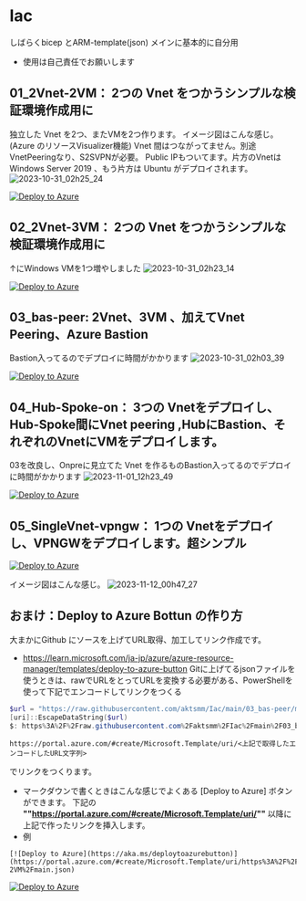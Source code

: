 # Iac
しばらくbicep とARM-template(json) メインに基本的に自分用　
+ 使用は自己責任でお願いします


## 01_2Vnet-2VM： 2つの Vnet をつかうシンプルな検証環境作成用に

独立した Vnet を2つ、またVMを2つ作ります。
イメージ図はこんな感じ。(Azure のリソースVisualizer機能)
Vnet 間はつながってません。別途VnetPeeringなり、S2SVPNが必要。
Public IPもついてます。片方のVnetはWindows Server 2019 、もう片方は Ubuntu がデプロイされます。
![2023-10-31_02h25_24](https://github.com/aktsmm/Iac/assets/71251920/4f68b045-f6a3-41fb-8e81-41a82b61523f)

[![Deploy to Azure](https://aka.ms/deploytoazurebutton)](https://portal.azure.com/#create/Microsoft.Template/uri/https%3A%2F%2Fraw.githubusercontent.com%2Faktsmm%2FIac%2Fmain%2F01_2Vnet-2VM%2Fmain.json)

## 02_2Vnet-3VM： 2つの Vnet をつかうシンプルな検証環境作成用に
↑にWindows VMを1つ増やしました
![2023-10-31_02h23_14](https://github.com/aktsmm/Iac/assets/71251920/f2fc56e0-1933-4b7d-b44c-574f4dbef4f7)

[![Deploy to Azure](https://aka.ms/deploytoazurebutton)](https://portal.azure.com/#create/Microsoft.Template/uri/https%3A%2F%2Fraw.githubusercontent.com%2Faktsmm%2FIac%2Fmain%2F01_2Vnet-2VM%2Fmain.json) 

## 03_bas-peer:  2Vnet、3VM 、加えてVnet Peering、Azure Bastion
Bastion入ってるのでデプロイに時間がかかります
![2023-10-31_02h03_39](https://github.com/aktsmm/Iac/assets/71251920/04bff503-e773-4ceb-a64f-12dd17fb68bd)


[![Deploy to Azure](https://aka.ms/deploytoazurebutton)](https://portal.azure.com/#create/Microsoft.Template/uri/https%3A%2F%2Fraw.githubusercontent.com%2Faktsmm%2FIac%2Fmain%2F03_bas-peer%2Fmain.json)

## 04_Hub-Spoke-on： 3つの Vnetをデプロイし、Hub-Spoke間にVnet peering ,HubにBastion、それぞれのVnetにVMをデプロイします。
03を改良し、Onpreに見立てた Vnet を作るものBastion入ってるのでデプロイに時間がかかります
![2023-11-01_12h23_49](https://github.com/aktsmm/Iac/assets/71251920/24b13e42-589b-4ebe-bd7d-330ada032869)


[![Deploy to Azure](https://aka.ms/deploytoazurebutton)](https://portal.azure.com/#create/Microsoft.Template/uri/https%3A%2F%2Fraw.githubusercontent.com%2Faktsmm%2FIac%2Fmain%2F04_HUb-Spoke-Onp%2Fmain.json) 


## 05_SingleVnet-vpngw： 1つの Vnetをデプロイし、VPNGWをデプロイします。超シンプル
 
[![Deploy to Azure](https://aka.ms/deploytoazurebutton)](https://portal.azure.com/#create/Microsoft.Template/uri/https%3A%2F%2Fraw.githubusercontent.com%2Faktsmm%2FIac%2Fmain%2F05_SingleVnet-vpngw%2Fbasic_vpngw_1file.json) 

イメージ図はこんな感じ。
![2023-11-12_00h47_27](https://github.com/aktsmm/Iac/assets/71251920/947fadac-2e3a-4821-bedd-600e0b7927d8)

## おまけ：Deploy to Azure Bottun の作り方
大まかにGithub にソースを上げてURL取得、加工してリンク作成です。
+ https://learn.microsoft.com/ja-jp/azure/azure-resource-manager/templates/deploy-to-azure-button
Gitに上げてるjsonファイルを使うときは、rawでURLをとってURLを変換する必要がある、PowerShellを使って下記でエンコードしてリンクをつくる

```PowerShell
$url = "https://raw.githubusercontent.com/aktsmm/Iac/main/03_bas-peer/main.json"
[uri]::EscapeDataString($url)
$: https%3A%2F%2Fraw.githubusercontent.com%2Faktsmm%2FIac%2Fmain%2F03_bas-peer%2Fmain.json
```
```
https://portal.azure.com/#create/Microsoft.Template/uri/<上記で取得したエンコードしたURL文字列>
```
でリンクをつくります。

+ マークダウンで書くときはこんな感じでよくある [Deploy to Azure] ボタンができます。
下記の **""https://portal.azure.com/#create/Microsoft.Template/uri/""** 以降に上記で作ったリンクを挿入します。
+ 例
```
[![Deploy to Azure](https://aka.ms/deploytoazurebutton)](https://portal.azure.com/#create/Microsoft.Template/uri/https%3A%2F%2Fraw.githubusercontent.com%2Faktsmm%2FIac%2Fmain%2F01_2Vnet-2VM%2Fmain.json)
``````

[![Deploy to Azure](https://aka.ms/deploytoazurebutton)](https://portal.azure.com/#create/Microsoft.Template/uri/https%3A%2F%2Fraw.githubusercontent.com%2Faktsmm%2FIac%2Fmain%2F01_2Vnet-2VM%2Fmain.json)
